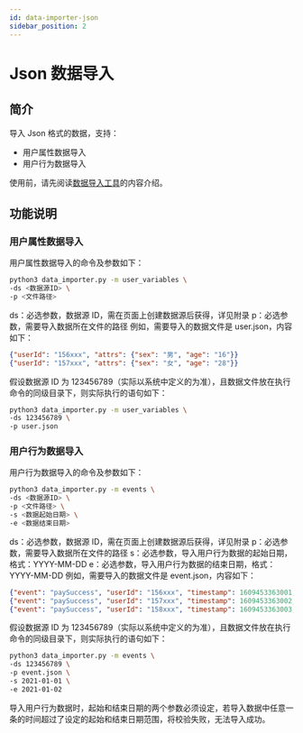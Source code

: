 ```yaml
---
id: data-importer-json
sidebar_position: 2
---
```


# Json 数据导入

## 简介

导入 Json 格式的数据，支持：

- 用户属性数据导入
- 用户行为数据导入

使用前，请先阅读[数据导入工具](../../../developer-manual/toolbox/dataimporter/data-importer)的内容介绍。

## 功能说明

### 用户属性数据导入

用户属性数据导入的命令及参数如下：

```bash
python3 data_importer.py -m user_variables \
-ds <数据源ID> \
-p <文件路径>
```

ds：必选参数，数据源 ID，需在页面上创建数据源后获得，详见附录
p：必选参数，需要导入数据所在文件的路径
例如，需要导入的数据文件是 user.json，内容如下：

```json
{"userId": "156xxx", "attrs": {"sex": "男", "age": "16"}}
{"userId": "157xxx", "attrs": {"sex": "女", "age": "28"}}
```

假设数据源 ID 为 123456789（实际以系统中定义的为准），且数据文件放在执行命令的同级目录下，则实际执行的语句如下：

```bash
python3 data_importer.py -m user_variables \
-ds 123456789 \
-p user.json
```

### 用户行为数据导入

用户行为数据导入的命令及参数如下：

```bash
python3 data_importer.py -m events \
-ds <数据源ID> \
-p <文件路径> \
-s <数据起始日期> \
-e <数据结束日期>
```

ds：必选参数，数据源 ID，需在页面上创建数据源后获得，详见附录
p：必选参数，需要导入数据所在文件的路径
s：必选参数，导入用户行为数据的起始日期，格式：YYYY-MM-DD
e：必选参数，导入用户行为数据的结束日期，格式：YYYY-MM-DD
例如，需要导入的数据文件是 event.json，内容如下：

```json
{"event": "paySuccess", "userId": "156xxx", "timestamp": 1609453363001, "attrs": {"type": "Wechat"}}
{"event": "paySuccess", "userId": "157xxx", "timestamp": 1609453363002, "attrs": {"type": "Wechat"}}
{"event": "paySuccess", "userId": "158xxx", "timestamp": 1609453363003, "attrs": {"type": "Wechat"}}
```

假设数据源 ID 为 123456789（实际以系统中定义的为准），且数据文件放在执行命令的同级目录下，则实际执行的语句如下：

```bash
python3 data_importer.py -m events \
-ds 123456789 \
-p event.json \
-s 2021-01-01 \
-e 2021-01-02
```

导入用户行为数据时，起始和结束日期的两个参数必须设定，若导入数据中任意一条的时间超过了设定的起始和结束日期范围，将校验失败，无法导入成功。

